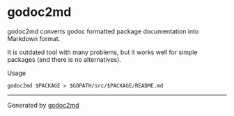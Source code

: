 

# godoc2md
godoc2md converts godoc formatted package documentation into Markdown format.

It is outdated tool with many problems, but it works well for simple packages (and there is no alternatives).

Usage


	godoc2md $PACKAGE > $GOPATH/src/$PACKAGE/README.md






- - -
Generated by [godoc2md](http://github.com/gruzovator/godoc2md)
